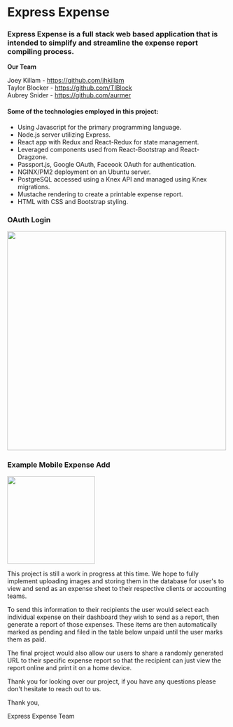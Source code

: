 <h1>Express Expense</h1>

<h3>Express Expense is a full stack web based application that is intended to simplify and streamline the expense report compiling process.</h3>

**Our Team**

Joey Killam - https://github.com/jhkillam <br>
Taylor Blocker - https://github.com/TIBlock <br>
Aubrey Snider - https://github.com/aurmer


<h4>Some of the technologies employed in this project:</h4>

- Using Javascript for the primary programming language.
- Node.js server utilizing Express.
- React app with Redux and React-Redux for state management.
- Leveraged components used from React-Bootstrap and React-Dragzone.
- Passport.js, Google OAuth, Faceook OAuth for authentication.
- NGINX/PM2 deployment on an Ubuntu server.
- PostgreSQL accessed using a Knex API and managed using Knex migrations.
- Mustache rendering to create a printable expense report. 
- HTML with CSS and Bootstrap styling. 


<h3>OAuth Login</h3>
<img style="width: 500px" src="https://media.giphy.com/media/VIDcoWoaKr9ggLS4Ul/giphy.gif">


<h3>Example Mobile Expense Add</h3>
<img style="width: 200px" src="https://media.giphy.com/media/dYf4pB549NUTAJT9aU/giphy.gif">



<p>
This project is still a work in progress at this time. We hope to fully implement uploading images and storing them in the database for user's to view and send as an expense sheet to their respective clients or accounting teams.
</p>

<p>
To send this information to their recipients the user would select each individual expense on their dashboard they wish to send as a report, then generate a report of those expenses. These items are then automatically marked as pending and filed in the table below unpaid until the user marks them as paid.
</p>

<p>
The final project would also allow our users to share a randomly generated URL to their specific expense report so that the recipient can just view the report online and print it on a home device. 
</p>

<p>
Thank you for looking over our project, if you have any questions please don't hesitate to reach out to us. 

Thank you,

Express Expense Team
</p>